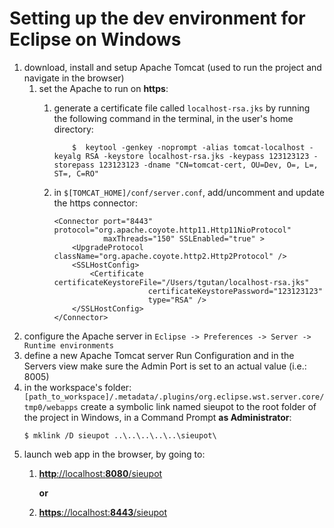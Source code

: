 # Setting up the dev environment for Eclipse on Windows

1. download, install and setup Apache Tomcat (used to run the project and navigate in the browser)
    1. set the Apache to run on **https**:
       1. generate a certificate file called `localhost-rsa.jks` by running the following command in the terminal, in the user's home directory:
          ```shell
              $  keytool -genkey -noprompt -alias tomcat-localhost -keyalg RSA -keystore localhost-rsa.jks -keypass 123123123 -storepass 123123123 -dname "CN=tomcat-cert, OU=Dev, O=, L=, ST=, C=RO"
          ```
       2. in `$[TOMCAT_HOME]/conf/server.conf`, add/uncomment and update the https connector:

              <Connector port="8443" protocol="org.apache.coyote.http11.Http11NioProtocol"
                         maxThreads="150" SSLEnabled="true" >
                  <UpgradeProtocol className="org.apache.coyote.http2.Http2Protocol" />
                  <SSLHostConfig>
                      <Certificate certificateKeystoreFile="/Users/tgutan/localhost-rsa.jks"
                                   certificateKeystorePassword="123123123"
                                   type="RSA" />
                  </SSLHostConfig>
              </Connector>

2. configure the Apache server in `Eclipse -> Preferences -> Server -> Runtime environments`
3. define a new Apache Tomcat server Run Configuration and in the Servers view make sure the Admin Port is set to an actual value (i.e.: 8005)
4. in the workspace's folder: `[path_to_workspace]/.metadata/.plugins/org.eclipse.wst.server.core/tmp0/webapps` create a symbolic link named sieupot to the root folder of the project
   in Windows, in a Command Prompt **as Administrator**:
    ```shell
    $ mklink /D sieupot ..\..\..\..\..\sieupot\
    ```
5. launch web app in the browser, by going to:
   1. [**http**://localhost:**8080**/sieupot](http://localhost:8080/sieupot)

       **or**
   2. [**https**://localhost:**8443**/sieupot](https://localhost:8443/sieupot)
